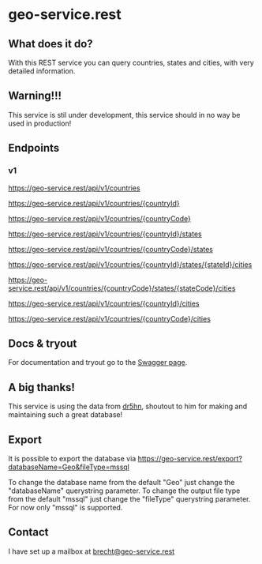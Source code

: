 # geo-service.rest

## What does it do?

With this REST service you can query countries, states and cities, with very detailed information.

## Warning!!!

This service is stil under development, this service should in no way be used in production!

## Endpoints

### v1

https://geo-service.rest/api/v1/countries

https://geo-service.rest/api/v1/countries/{countryId}

https://geo-service.rest/api/v1/countries/{countryCode}

https://geo-service.rest/api/v1/countries/{countryId}/states

https://geo-service.rest/api/v1/countries/{countryCode}/states

https://geo-service.rest/api/v1/countries/{countryId}/states/{stateId}/cities

https://geo-service.rest/api/v1/countries/{countryCode}/states/{stateCode}/cities

https://geo-service.rest/api/v1/countries/{countryId}/cities

https://geo-service.rest/api/v1/countries/{countryCode}/cities

## Docs & tryout

For documentation and tryout go to the [Swagger page](https://geo-service.rest/swagger/index.html).

## A big thanks!

This service is using the data from [dr5hn](https://github.com/dr5hn/countries-states-cities-database), shoutout to him for making and maintaining such a great database!

## Export

It is possible to export the database via https://geo-service.rest/export?databaseName=Geo&fileType=mssql

To change the database name from the default "Geo" just change the "databaseName" querystring parameter.
To change the output file type from the default "mssql" just change the "fileType" querystring parameter. For now only "mssql" is supported.

## Contact

I have set up a mailbox at [brecht@geo-service.rest](mailto:brecht@geo-service.rest)
